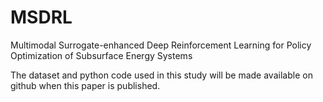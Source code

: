 # MSDRL
Multimodal Surrogate-enhanced Deep Reinforcement Learning for Policy Optimization of Subsurface Energy Systems

The dataset and python code used in this study will be made available on github when this paper is
published.

